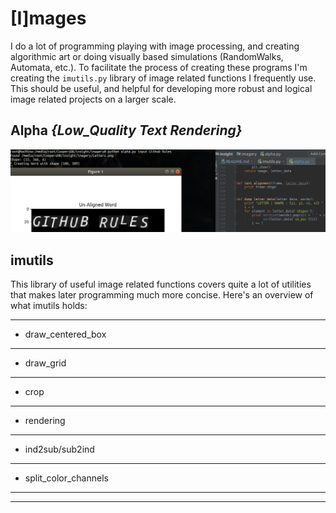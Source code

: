 # [I]mages
I do a lot of programming playing with image processing, and creating algorithmic art
or doing visually based simulations (RandomWalks, Automata, etc.). To facilitate the
process of creating these programs I'm creating the ``imutils.py`` library of image
related functions I frequently use. This should be useful, and helpful for developing
more robust and logical image related projects on a larger scale. 

## Alpha *{Low_Quality Text Rendering}*
![text](https://raw.githubusercontent.com/TylersDurden/insight/master/TextRendering.png)

## imutils
This library of useful image related functions covers quite a lot of utilities that
makes later programming much more concise. Here's an overview of what imutils holds:
 ________________________
 * draw_centered_box
-------------------------
 * draw_grid         
------------------------
 * crop
------------------------
 * rendering
------------------------
 * ind2sub/sub2ind
------------------------
 * split_color_channels
------------------------
___________________________
